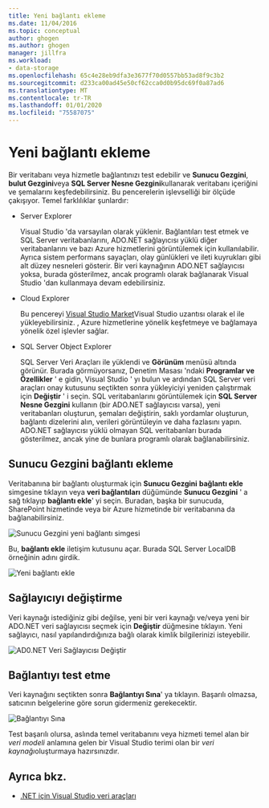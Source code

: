 ```yaml
---
title: Yeni bağlantı ekleme
ms.date: 11/04/2016
ms.topic: conceptual
author: ghogen
ms.author: ghogen
manager: jillfra
ms.workload:
- data-storage
ms.openlocfilehash: 65c4e28eb9dfa3e3677f70d0557bb53ad8f9c3b2
ms.sourcegitcommit: d233ca00ad45e50cf62cca0d0b95dc69f0a87ad6
ms.translationtype: MT
ms.contentlocale: tr-TR
ms.lasthandoff: 01/01/2020
ms.locfileid: "75587075"
---
```

# <a name="add-new-connections"></a>Yeni bağlantı ekleme

Bir veritabanı veya hizmetle bağlantınızı test edebilir ve **Sunucu Gezgini**, **bulut Gezgini**veya **SQL Server Nesne Gezgini**kullanarak veritabanı içeriğini ve şemalarını keşfedebilirsiniz. Bu pencerelerin işlevselliği bir ölçüde çakışıyor. Temel farklılıklar şunlardır:

- Server Explorer

   Visual Studio 'da varsayılan olarak yüklenir. Bağlantıları test etmek ve SQL Server veritabanlarını, ADO.NET sağlayıcısı yüklü diğer veritabanlarını ve bazı Azure hizmetlerini görüntülemek için kullanılabilir. Ayrıca sistem performans sayaçları, olay günlükleri ve ileti kuyrukları gibi alt düzey nesneleri gösterir. Bir veri kaynağının ADO.NET sağlayıcısı yoksa, burada gösterilmez, ancak programlı olarak bağlanarak Visual Studio 'dan kullanmaya devam edebilirsiniz.

- Cloud Explorer

   Bu pencereyi [Visual Studio Market](https://marketplace.visualstudio.com/items?itemName=ms-azuretools.CloudExplorerForVS)Visual Studio uzantısı olarak el ile yükleyebilirsiniz. , Azure hizmetlerine yönelik keşfetmeye ve bağlamaya yönelik özel işlevler sağlar.

- SQL Server Object Explorer

   SQL Server Veri Araçları ile yüklendi ve **Görünüm** menüsü altında görünür. Burada görmüyorsanız, Denetim Masası 'ndaki **Programlar ve Özellikler** ' e gidin, Visual Studio ' yı bulun ve ardından SQL Server veri araçları onay kutusunu seçtikten sonra yükleyiciyi yeniden çalıştırmak için **Değiştir** ' i seçin. SQL veritabanlarını görüntülemek için **SQL Server Nesne Gezgini** kullanın (bir ADO.NET sağlayıcısı varsa), yeni veritabanları oluşturun, şemaları değiştirin, saklı yordamlar oluşturun, bağlantı dizelerini alın, verileri görüntüleyin ve daha fazlasını yapın. ADO.NET sağlayıcısı yüklü olmayan SQL veritabanları burada gösterilmez, ancak yine de bunlara programlı olarak bağlanabilirsiniz.

## <a name="add-a-connection-in-server-explorer"></a>Sunucu Gezgini bağlantı ekleme

Veritabanına bir bağlantı oluşturmak için **Sunucu Gezgini** **bağlantı ekle** simgesine tıklayın veya **veri bağlantıları** düğümünde **Sunucu Gezgini** ' a sağ tıklayıp **bağlantı ekle**' yi seçin. Buradan, başka bir sunucuda, SharePoint hizmetinde veya bir Azure hizmetinde bir veritabanına da bağlanabilirsiniz.

![Sunucu Gezgini yeni bağlantı simgesi](../data-tools/media/raddata-server-explorer-new-connection-icon.png)

Bu, **bağlantı ekle** iletişim kutusunu açar. Burada SQL Server LocalDB örneğinin adını girdik.

![Yeni bağlantı ekle](../data-tools/media/raddata-add-new-connection-dialog.png)

## <a name="change-the-provider"></a>Sağlayıcıyı değiştirme

Veri kaynağı istediğiniz gibi değilse, yeni bir veri kaynağı ve/veya yeni bir ADO.NET veri sağlayıcısı seçmek için **Değiştir** düğmesine tıklayın. Yeni sağlayıcı, nasıl yapılandırdığınıza bağlı olarak kimlik bilgilerinizi isteyebilir.

![AD0.NET Veri Sağlayıcısı Değiştir](../data-tools/media/raddata-change-ad0.net-data-provider.png)

## <a name="test-the-connection"></a>Bağlantıyı test etme

Veri kaynağını seçtikten sonra **Bağlantıyı Sına**' ya tıklayın. Başarılı olmazsa, satıcının belgelerine göre sorun gidermeniz gerekecektir.

![Bağlantıyı Sına](../data-tools/media/raddata-test-connection.png)

Test başarılı olursa, aslında temel veritabanını veya hizmeti temel alan bir *veri modeli* anlamına gelen bir Visual Studio terimi olan bir *veri kaynağı*oluşturmaya hazırsınızdır.

## <a name="see-also"></a>Ayrıca bkz.

- [.NET için Visual Studio veri araçları](../data-tools/visual-studio-data-tools-for-dotnet.md)
